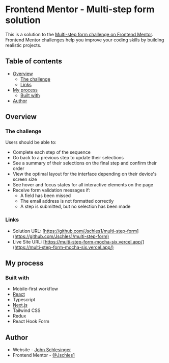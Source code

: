 # Frontend Mentor - Multi-step form solution

This is a solution to the [Multi-step form challenge on Frontend Mentor](https://www.frontendmentor.io/challenges/multistep-form-YVAnSdqQBJ). Frontend Mentor challenges help you improve your coding skills by building realistic projects. 

## Table of contents

- [Overview](#overview)
  - [The challenge](#the-challenge)
  - [Links](#links)
- [My process](#my-process)
  - [Built with](#built-with)
- [Author](#author)

## Overview

### The challenge

Users should be able to:

- Complete each step of the sequence
- Go back to a previous step to update their selections
- See a summary of their selections on the final step and confirm their order
- View the optimal layout for the interface depending on their device's screen size
- See hover and focus states for all interactive elements on the page
- Receive form validation messages if:
  - A field has been missed
  - The email address is not formatted correctly
  - A step is submitted, but no selection has been made

### Links

- Solution URL: [https://github.com/Jschles1/multi-step-form](https://github.com/Jschles1/multi-step-form)
- Live Site URL: [https://multi-step-form-mocha-six.vercel.app/](https://multi-step-form-mocha-six.vercel.app/)

## My process

### Built with

- Mobile-first workflow
- [React](https://reactjs.org/)
- Typescript
- [Next.js](https://nextjs.org/)
- Tailwind CSS
- Redux
- React Hook Form


## Author

- Website - [John Schlesinger](https://jschles-portfolio.vercel.app/)
- Frontend Mentor - [@Jschles1](https://www.frontendmentor.io/profile/Jschles1)
